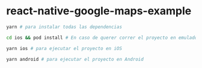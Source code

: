 # react-native-google-maps-example

```bash
yarn # para instalar todas las dependencias

cd ios && pod install # En caso de querer correr el proyecto en emulador IOS, necesitamos instalar las dependencias para iOS

yarn ios # para ejecutar el proyecto en iOS

yarn android # para ejecutar el proyecto en Android
```
